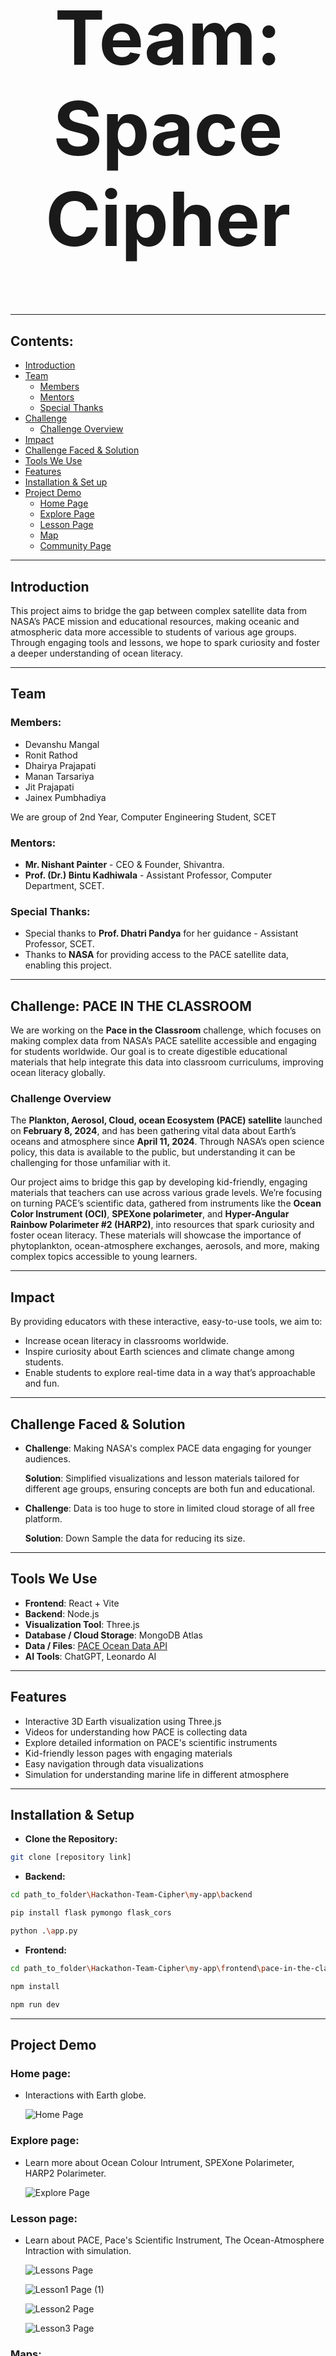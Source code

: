 <h1 align="center" style="font-size: 120px;"><strong>Team: Space Cipher</strong></h1>

---

## Contents:

- [Introduction](#introduction)
- [Team](#team)
  - [Members](#members)
  - [Mentors](#mentors)
  - [Special Thanks](#special-thanks)
- [Challenge](#challenge-pace-in-the-classroom)
  - [Challenge Overview](#challenge-overview)
- [Impact](#impact)
- [Challenge Faced & Solution](#challenge-faced--solution)
- [Tools We Use](#tools-we-use)
- [Features](#features)
- [Installation & Set up](#installation--setup)
- [Project Demo](#project-demo)
  - [Home Page](#home-page)
  - [Explore Page](#explore-page)
  - [Lesson Page](#lesson-page)
  - [Map](#maps)
  - [Community Page](#community-page)

---

## Introduction

This project aims to bridge the gap between complex satellite data from NASA’s PACE mission and educational resources, making oceanic and atmospheric data more accessible to students of various age groups. Through engaging tools and lessons, we hope to spark curiosity and foster a deeper understanding of ocean literacy.

---

## Team

### Members:

- Devanshu Mangal
- Ronit Rathod
- Dhairya Prajapati
- Manan Tarsariya
- Jit Prajapati
- Jainex Pumbhadiya

We are group of 2nd Year, Computer Engineering Student, SCET

### Mentors:

- **Mr. Nishant Painter** - CEO & Founder, Shivantra.
- **Prof. (Dr.) Bintu Kadhiwala** - Assistant Professor, Computer Department, SCET.

### Special Thanks:

- Special thanks to **Prof. Dhatri Pandya** for her guidance - Assistant Professor, SCET.
- Thanks to **NASA** for providing access to the PACE satellite data, enabling this project.

---

## Challenge: PACE IN THE CLASSROOM

We are working on the **Pace in the Classroom** challenge, which focuses on making complex data from NASA’s PACE satellite accessible and engaging for students worldwide. Our goal is to create digestible educational materials that help integrate this data into classroom curriculums, improving ocean literacy globally.

### Challenge Overview

The **Plankton, Aerosol, Cloud, ocean Ecosystem (PACE) satellite** launched on **February 8, 2024**, and has been gathering vital data about Earth’s oceans and atmosphere since **April 11, 2024**. Through NASA’s open science policy, this data is available to the public, but understanding it can be challenging for those unfamiliar with it.

Our project aims to bridge this gap by developing kid-friendly, engaging materials that teachers can use across various grade levels. We’re focusing on turning PACE’s scientific data, gathered from instruments like the **Ocean Color Instrument (OCI)**, **SPEXone polarimeter**, and **Hyper-Angular Rainbow Polarimeter #2 (HARP2)**, into resources that spark curiosity and foster ocean literacy. These materials will showcase the importance of phytoplankton, ocean-atmosphere exchanges, aerosols, and more, making complex topics accessible to young learners.

---

## Impact

By providing educators with these interactive, easy-to-use tools, we aim to:
- Increase ocean literacy in classrooms worldwide.
- Inspire curiosity about Earth sciences and climate change among students.
- Enable students to explore real-time data in a way that’s approachable and fun.

---

## Challenge Faced & Solution

- **Challenge**: Making NASA's complex PACE data engaging for younger audiences.
  
  **Solution**: Simplified visualizations and lesson materials tailored for different age groups, ensuring concepts are both fun and educational.



- **Challenge**: Data is too huge to store in limited cloud storage of all free platform.

  **Solution**: Down Sample the data for reducing its size.

---

## Tools We Use

- **Frontend**: React + Vite
- **Backend**: Node.js
- **Visualization Tool**: Three.js
- **Database / Cloud Storage**: MongoDB Atlas
- **Data / Files**: [PACE Ocean Data API](https://oceandata.sci.gsfc.nasa.gov/api/file_search/)
- **AI Tools**: ChatGPT, Leonardo AI

---

## Features

- Interactive 3D Earth visualization using Three.js
- Videos for understanding how PACE is collecting data
- Explore detailed information on PACE's scientific instruments
- Kid-friendly lesson pages with engaging materials
- Easy navigation through data visualizations
- Simulation for understanding marine life in different atmosphere

---

## Installation & Setup

- **Clone the Repository:** 

```bash
git clone [repository link]
```

- **Backend:** 

```bash
cd path_to_folder\Hackathon-Team-Cipher\my-app\backend
```

```bash
pip install flask pymongo flask_cors
```

```bash
python .\app.py
```

 - **Frontend:** 

```bash
cd path_to_folder\Hackathon-Team-Cipher\my-app\frontend\pace-in-the-classroom
```

```bash
npm install
```

```bash
npm run dev
```

---

## Project Demo

### Home page:

- Interactions with Earth globe.

  ![Home Page](https://github.com/user-attachments/assets/c4cc9299-7f8a-420b-9e41-669515c7413f)

 
### Explore page:

- Learn more about Ocean Colour Intrument, SPEXone Polarimeter, HARP2 Polarimeter.

  ![Explore Page](https://github.com/user-attachments/assets/df82cf2d-3585-43a4-8401-f6d79e24b797)


### Lesson page:

- Learn about PACE, Pace's Scientific Instrument, The Ocean-Atmosphere Intraction with simulation.

  ![Lessons Page](https://github.com/user-attachments/assets/990a2d3b-73f8-48c3-82e3-f404717aa329)

  ![Lesson1 Page (1)](https://github.com/user-attachments/assets/0d70d257-a0cc-4b2f-9afb-d13992c5617a)

  ![Lesson2 Page](https://github.com/user-attachments/assets/26a2a2fd-89b2-4d06-8372-f447db773bc5)

  ![Lesson3 Page](https://github.com/user-attachments/assets/38e20309-395b-4e0c-a4b9-4f68857219a5)

### Maps:

- 2D Map & 3D Globe which will show the concentration of Chlorophyll, Carbon & Sea Surface temperature.

  ![Map Page](https://github.com/user-attachments/assets/8f760cb1-95e6-472e-9ad5-8d20cc8f4219)

### Community Page:

- You can commit the card and see what other has commited.

  ![Community Page](https://github.com/user-attachments/assets/37bf811c-2685-4c3f-a2c4-873105f5e801)

